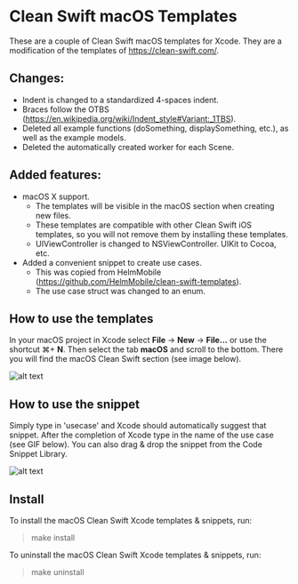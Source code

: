 # Clean Swift macOS Templates

These are a couple of Clean Swift macOS templates for Xcode. They are a modification of the templates of https://clean-swift.com/.

## Changes:

* Indent is changed to a standardized 4-spaces indent.
* Braces follow the OTBS (https://en.wikipedia.org/wiki/Indent_style#Variant:_1TBS).
* Deleted all example functions (doSomething, displaySomething, etc.), as well as the example models.
* Deleted the automatically created worker for each Scene.

## Added features:
* macOS X support.
	* The templates will be visible in the macOS section when creating new files.
	* These templates are compatible with other Clean Swift iOS templates, so you will not remove them by installing these templates.
	* UIViewController is changed to NSViewController. UIKit to Cocoa, etc.
* Added a convenient snippet to create use cases.
	* This was copied from HelmMobile (https://github.com/HelmMobile/clean-swift-templates).
	* The use case struct was changed to an enum.

## How to use the templates

In your macOS project in Xcode select **File** -> **New** -> **File...** or use the shortcut &#8984;+ **N**. Then select the tab **macOS** and scroll to the bottom. There you will find the macOS Clean Swift section (see image below).

![alt text](https://manuelschulze.com/clean-swift-macos-template.png)

## How to use the snippet

Simply type in 'usecase' and Xcode should automatically suggest that snippet. After the completion of Xcode type in the name of the use case (see GIF below). You can also drag & drop the snippet from the Code Snippet Library.

![alt text](https://manuelschulze.com/snippet.gif)

## Install

To install the macOS Clean Swift Xcode templates & snippets, run:

> make install

To uninstall the macOS Clean Swift Xcode templates & snippets, run:

> make uninstall

